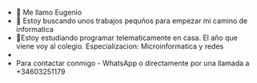 - 👋 Me llamo Eugenio
- 👀 Estoy buscando unos trabajos pequños para empezar mi camino de informatica
- 🌱Estoy estudiando programar telematicamente en casa. El año que viene voy al colegio. Especializacion: Microinformatica y redes
-
- Para contactar conmigo - WhatsApp o directamente por una llamada a +34603251179


